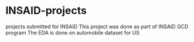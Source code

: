 # INSAID-projects
projects submitted for INSAID
This project was done as part of INSAID GCD program
The EDA is done on automobile dataset for US
